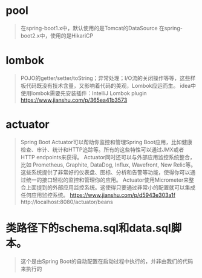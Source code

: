 # pool
 > 在spring-boot1.x中，默认使用的是Tomcat的DataSource
>在spring-boot2.x中，使用的是HikariCP
# lombok
> POJO的getter/setter/toString；异常处理；I/O流的关闭操作等等，这些样板代码既没有技术含量，又影响着代码的美观，Lombok应运而生。
>idea中使用lombok需要先安装插件：IntelliJ Lombok plugin
>https://www.jianshu.com/p/365ea41b3573

# actuator
> Spring Boot Actuator可以帮助你监控和管理Spring Boot应用，比如健康检查、审计、统计和HTTP追踪等。所有的这些特性可以通过JMX或者HTTP endpoints来获得。
Actuator同时还可以与外部应用监控系统整合，比如 Prometheus, Graphite, DataDog, Influx, Wavefront, New Relic等。这些系统提供了非常好的仪表盘、图标、分析和告警等功能，使得你可以通过统一的接口轻松的监控和管理你的应用。
Actuator使用Micrometer来整合上面提到的外部应用监控系统。这使得只要通过非常小的配置就可以集成任何应用监控系统。
>https://www.jianshu.com/p/d5943e303a1f
>http://localhost:8080/actuator/beans
# 类路径下的schema.sql和data.sql脚本。
> 这个是由Spring Boot的自动配置在启动过程中执行的，并非由我们的代码来执行的